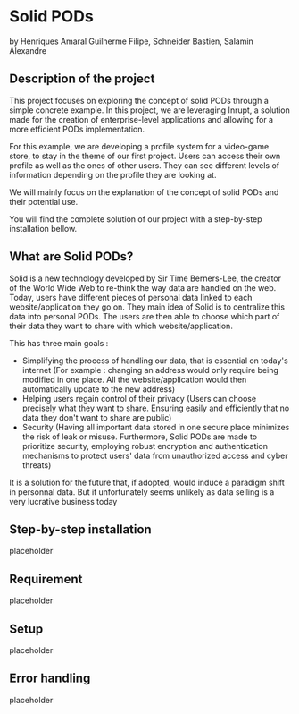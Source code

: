 # Solid PODs
by Henriques Amaral Guilherme Filipe, Schneider Bastien, Salamin Alexandre


## Description of the project
This project focuses on exploring the concept of solid PODs through a simple concrete example. In this project, we are leveraging Inrupt, a solution made for the creation of enterprise-level applications and allowing for a more efficient PODs implementation.

For this example, we are developing a profile system for a video-game store, to stay in the theme of our first project. Users can access their own profile as well as the ones of other users. They can see different levels of information depending on the profile they are looking at.

We will mainly focus on the explanation of the concept of solid PODs and their potential use.

You will find the complete solution of our project with a step-by-step installation bellow.

## What are Solid PODs?
Solid is a new technology developed by Sir Time Berners-Lee, the creator of the World Wide Web to re-think the way data are handled on the web. Today, users have different pieces of personal data linked to each website/application they go on. They main idea of Solid is to centralize this data into personal PODs. The users are then able to choose which part of their data they want to share with which website/application.

This has three main goals :
- Simplifying the process of handling our data, that is essential on today's internet (For example : changing an address would only require being modified in one place. All the website/application would then automatically update to the new address)
- Helping users regain control of their privacy (Users can choose precisely what they want to share. Ensuring easily and efficiently that no data they don't want to share are public)
- Security (Having all important data stored in one secure place minimizes the risk of leak or misuse. Furthermore, Solid PODs are made to prioritize security, employing robust encryption and authentication mechanisms to protect users' data from unauthorized access and cyber threats)

It is a solution for the future that, if adopted, would induce a paradigm shift in personnal data. But it unfortunately seems unlikely as data selling is a very lucrative business today

## Step-by-step installation
placeholder

## Requirement
placeholder

## Setup
placeholder

## Error handling
placeholder